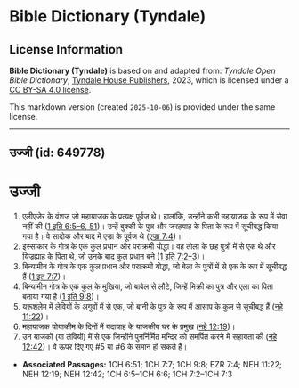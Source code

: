 # Bible Dictionary (Tyndale)

## License Information

**Bible Dictionary (Tyndale)** is based on and adapted from: _Tyndale Open Bible Dictionary_, [Tyndale House Publishers](https://tyndaleopenresources.com/), 2023, which is licensed under a [CC BY-SA 4.0 license](https://creativecommons.org/licenses/by-sa/4.0/legalcode.en).

This markdown version (created `2025-10-06`) is provided under the same license.



--------------------------------

## उज्जी (id: 649778)

उज्जी
=====

1. एलीएजेर के वंशज जो महायाजक के प्रत्यक्ष पूर्वज थे। हालांकि, उन्होंने कभी महायाजक के रूप में सेवा नहीं की ([1 इति 6:5–6, 51](https://ref.ly/1Chr6:5-1Chr6:6,1Chr6:51))। उन्हें बुक्की के पुत्र और जरहयाह के पिता के रूप में सूचीबद्ध किया गया है। वे सादोक और बाद में एज्रा के पूर्वज थे ([एज्रा 7:4](https://ref.ly/Ezra7:4))।
2. इस्साकार के गोत्र के एक कुल प्रधान और पराक्रमी योद्धा। वह तोला के छह पुत्रों में से एक थे और यिज्रह्याह के पिता थे, जो उनके बाद कुल प्रधान बने ([1 इति 7:2–3](https://ref.ly/1Chr7:2-1Chr7:3))।
3. बिन्यामीन के गोत्र के एक कुल प्रधान और पराक्रमी योद्धा, जो बेला के पुत्रों में से एक के रूप में सूचीबद्ध हैं ([1 इत 7:7](https://ref.ly/1Chr7:7))।
4. बिन्यामीन गोत्र के एक कुल के मुखिया, जो बाबेल से लौटे, जिन्हें मिक्री का पुत्र और एला का पिता बताया गया है ([1 इति 9:8](https://ref.ly/1Chr9:8))।
5. यरूशलेम में लेवियों के अगुवों में से एक, जो बानी के पुत्र के रूप में आसाप के कुल से सूचीबद्ध हैं ([नहे 11:22](https://ref.ly/Neh11:22))।
6. महायाजक योयाकीम के दिनों में यदायाह के याजकीय घर के प्रमुख ([नहे 12:19](https://ref.ly/Neh12:19))।
7. उन याजकों (या लेवियों) में से एक जिन्होंने पुनर्निर्मित मन्दिर को समर्पित करने में सहायता की ([नहे 12:42](https://ref.ly/Neh12:42))। वे ऊपर दिए गए \#5 या \#6 के समान हो सकते हैं।

* **Associated Passages:** 1CH 6:51; 1CH 7:7; 1CH 9:8; EZR 7:4; NEH 11:22; NEH 12:19; NEH 12:42; 1CH 6:5–1CH 6:6; 1CH 7:2–1CH 7:3

